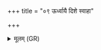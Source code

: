 +++
title = "०९ ऊर्ध्वायै दिशे स्वाहा"

+++
<details><summary>मूलम् (GR)</summary>

ऊर्ध्वायै दिशे स्वाहा ॥
</details>